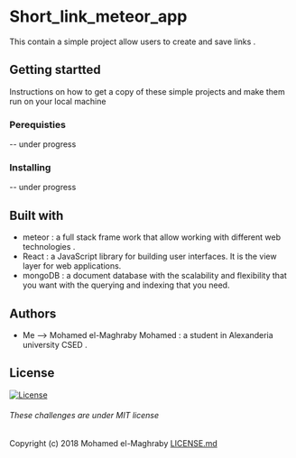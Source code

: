 # Short_link_meteor_app
This contain a simple project allow users to create and save links .
## Getting startted
Instructions on how to get a copy of these simple projects and make them run on your local machine
### Perequisties
-- under progress
### Installing
-- under progress
## Built with
- meteor  : a full stack frame work that allow working with different web technologies .
- React   : a JavaScript library for building user interfaces. It is the view layer for web applications.
- mongoDB : a document database with the scalability and flexibility that you want with the querying and indexing that you need.
## Authors
- Me --> Mohamed el-Maghraby Mohamed : a student in Alexanderia university CSED .
## License 
[![License](http://img.shields.io/:license-mit-blue.svg?style=flat-square)](http://badges.mit-license.org)
###### These challenges are under MIT license
Copyright (c) 2018 Mohamed el-Maghraby
[LICENSE.md](https://github.com/Magho/Short_link_meteor_app/blob/master/LICENSE)

